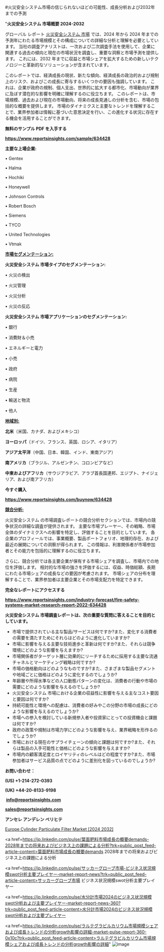 #火災安全システム市場の信じられないほどの可能性、成長分析および2032年までの予測

"<strong>火災安全システム 市場概要 2024-2032</strong>

グローバル レポート <a href=https://www.reportsinsights.com/sample/634428>火災安全システム 市場</a> では、2024 年から 2024 年までの予測年にわたる市場規模とその構成についての詳細な分析と理解を必要としています。 当社の調査アナリストは、一次および二次調査手法を使用して、企業に関連する過去の傾向と現在の市場状況を調査し、重要な洞察と市場予測を提供します。 これには、2032 年までに収益と市場シェアを拡大​​するための新しいテクノロジーと革新的なソリューションが含まれています。

このレポートでは、経済成長の現状、新たな傾向、経済成長の政治的および規制上のリスク、およびこの成長に寄与するいくつかの要因も強調しています。 これは、企業が政府の規制、個人支出、世界的に拡大する都市化、市場動向が業界に及ぼす潜在的な影響を明確に理解するのに役立ちます。 このレポートは、市場規模、過去および現在の市場動向、将来の成長見通しの分析を含む、市場の包括的な概要を提供します。 市場のダイナミクスと主要なトレンドを理解することで、業界参加者は情報に基づいた意思決定を行い、この進化する状況に存在する機会を活用することができます。

<strong><b>無料のサンプル PDF を入手する</b></strong>

<a href=https://www.reportsinsights.com/sample/634428><strong><u>https://www.reportsinsights.com/sample/634428</u></strong></a>

<strong>主要な上場企業:</strong>

• Gentex 

• Halma 

• Hochiki 

• Honeywell 

• Johnson Controls 

• Robert Bosch 

• Siemens 

• TYCO 

• United Technologies 

• Vtmak

<strong><u>市場セグメンテーション</u></strong><strong><u>:</u></strong>

<strong>火災安全システム 市場タイプのセグメンテーション:</strong>

• 火災の検出

• 火災管理

• 火災分析

• 火災の反応

<strong>火災安全システム 市場アプリケーションのセグメンテーション:</strong>

• 銀行

• 消費財＆小売

• エネルギーと電力

• 小売

• 政府

• 病院

• 生産

• 輸送と物流

• 他人

<strong><u>地域別</u></strong><strong><u>:</u></strong>

<strong>北米</strong>（米国、カナダ、およびメキシコ）

<strong>ヨーロッパ</strong>（ドイツ、フランス、英国、ロシア、イタリア）

<strong>アジア太平洋</strong>（中国、日本、韓国、インド、東南アジア）

<strong>南アメリカ</strong>（ブラジル、アルゼンチン、コロンビアなど）

<strong>中東およびアフリカ</strong>（サウジアラビア、アラブ首長国連邦、エジプト、ナイジェリア、および南アフリカ）

<strong>今すぐ購入</strong>

<a href=https://www.reportsinsights.com/buynow/634428><strong><u>https://www.reportsinsights.com/buynow/634428</u></strong></a>

<strong><u>競合分析:</u></strong>

火災安全システム の市場調査レポートの競合分析セクションでは、市場内の競争状況の詳細な調査が提供されます。 主要な市場プレーヤー、その戦略、市場全体のダイナミクスへの影響を特定し、評価することを目的としています。 各企業のプロフィールでは、事業概要、製品ポートフォリオ、地理的存在、および最近の展開についての洞察が得られます。 この情報は、利害関係者が市場参加者とその能力を包括的に理解するのに役立ちます。

さらに、競合分析では各主要企業が保有する市場シェアを調査し、市場内での地位を評価します。 相対的な市場の強さを評価するには、収益、時価総額、長期にわたる市場シェアの成長などの要因が考慮されます。 市場シェアの分布を理解することで、業界参加者は主要企業とその市場支配力を特定できます。

<strong>完全なレポートにアクセスする</strong>

<a href=https://www.reportsinsights.com/industry-forecast/fire-safety-systems-market-research-report-2022-634428><strong><u><b>https://www.reportsinsights.com/industry-forecast/fire-safety-systems-market-research-report-2022-634428</b></u></strong></a>

<strong><b>火災安全システム 市場調査レポートは、次の重要な質問に答えることを目的としています。</b></strong>
<ul>
  <li>市場で提供されている主な製品/サービスは何ですか?また、変化する消費者の需要を満たすためにそれらはどのように進化していますか?</li>
  <li>市場に影響を与える主要な技術進歩と革新は何ですか?また、それらは競争環境にどのような影響を与えますか?</li>
  <li>市場関係者がターゲット層に効果的にリーチするために採用する主要な流通チャネルとマーケティング戦略は何ですか?</li>
  <li>市場の価格動向はどのようなものですか?また、さまざまな製品セグメントや地域ごとに価格はどのように変化するのでしょうか?</li>
  <li>年齢層や所得水準などの人口動態パターンの変化は、消費者の行動や市場の需要にどのような影響を与えるのでしょうか?</li>
  <li>火災安全システム 市場における企業の収益性に影響を与える主なコスト要因と要因は何ですか?</li>
  <li>持続可能性と環境への配慮は、消費者の好みやこの分野の市場の成長にどのような影響を与えるのでしょうか?</li>
  <li>市場への参入を検討している新規参入者や投資家にとっての投資機会と課題は何ですか?</li>
  <li>政府の政策や規制は市場力学にどのような影響を与え、業界戦略を形作るのでしょうか?</li>
  <li>市場における現在のサプライチェーンの傾向と課題は何ですか?また、それらは製品の入手可能性と価格にどのような影響を与えますか?</li>
  <li>市場内の顧客満足度とロイヤリティのレベルはどの程度ですか?また、市場参加者はサービス品質の点でどのように差別化を図っているのでしょうか?</li>
</ul>
<strong>お問い合わせ：</strong>

<strong>(US) +1-214-272-0393</strong>

<strong>(UK) +44-20-8133-9198</strong>

<strong> </strong><a href=info@reportsinsights.com><strong><u>info@reportsinsights.com</u></strong></a>

<a href=sales@reportsinsights.com><strong><u>sales@reportsinsights.com</u></strong></a>

<strong>アンセレ アンデレン ベリヒテ</strong>

<a href=https://www.linkedin.com/pulse/europe-cylinder-particulate-filter-market-latest-p9ylf/>Europe Cylinder Particulate Filter Market [2024 2032]</a>

<a href=https://jp.linkedin.com/pulse/葉面肥料市場成長の概要demands-2028年までの将来およびビジネス上の課題による分析?trk=public_post_feed-article-content>葉面肥料市場成長の概要demands 2028年までの将来およびビジネス上の課題による分析</a>

<a href=https://jp.linkedin.com/pulse/サッカーグローブ市場-ビジネス状況規模swot分析主要プレイヤー-market-report-news?trk=public_post_feed-article-content>サッカーグローブ市場 ビジネス状況規模swot分析主要プレイヤー</a>

<a href=https://jp.linkedin.com/pulse/水分計市場2024のビジネス状況規模swot分析および主要プレイヤー-market-report-news-360?trk=public_post_feed-article-content>水分計市場2024のビジネス状況規模swot分析および主要プレイヤー</a>

<a href=https://jp.linkedin.com/pulse/ラルテグラビルカリウム市場規模シェアおよび成長トレンドの分析growth影響の詳細-market-pulse-report-360-0x10c?trk=public_post_feed-article-content>ラルテグラビルカリウム市場規模シェアおよび成長トレンドの分析growth影響の詳細</a>"
![image](https://github.com/aakesh123242/RIMarket/assets/158431203/9cacefa4-8703-499e-8106-d98af504605a)
